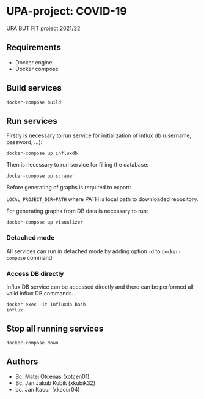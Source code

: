 # UPA-project: COVID-19

UPA BUT FIT project 2021/22

## Requirements
- Docker engine
- Docker compose

## Build services
```docker-compose build```

## Run services
Firstly is necessary to run service for initialization of influx db (username, password, ...):

```docker-compose up influxdb```

Then is necessary to run service for filling the database:

```docker-compose up scraper```

Before generating of graphs is required to export:

```LOCAL_PROJECT_DIR=PATH```
where PATH is local path to downloaded repository.

For generating graphs from DB data is necessary to run:


```docker-compose up visualizer```

### Detached mode
All services can run in detached mode by adding option ```-d``` to ```docker-compose``` command

### Access DB directly
Influx DB service can be accessed directly and there can be performed all valid influx DB commands.

```
docker exec -it influxdb bash
influx
```

## Stop all running services
```docker-compose down```

## Authors
- Bc. Matej Otcenas (xotcen01)
- Bc. Jan Jakub Kubik (xkubik32)
- bc. Jan Kacur (xkacur04)
